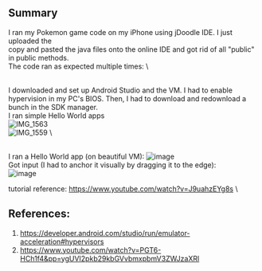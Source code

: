 ## Summary
I ran my Pokemon game code on my iPhone using jDoodle IDE. I just uploaded the \
copy and pasted the java files onto the online IDE and got rid of all "public" in public methods. \
The code ran as expected multiple times: \

\
I downloaded and set up Android Studio and the VM.
I had to enable hypervision in my PC's BIOS. Then, I had to download and redownload a bunch in the SDK manager. \
I ran simple Hello World apps \
![IMG_1563](https://github.com/user-attachments/assets/a43965e9-48b1-4612-b946-9021f7d7e39a) \
![IMG_1559](https://github.com/user-attachments/assets/e1e4c6e5-f7a6-40e3-a02e-f2fa1af84a7f) \

\
I ran a Hello World app (on beautiful VM):
![image](https://github.com/user-attachments/assets/b48a2365-4315-4bea-a04c-b80face7069c)
\
Got input (I had to anchor it visually by dragging it to the edge): \
![image](https://github.com/user-attachments/assets/d8b16012-f801-47f0-a10e-687abfcc66e9)



tutorial reference: https://www.youtube.com/watch?v=J9uahzEYg8s \


## References:
1. https://developer.android.com/studio/run/emulator-acceleration#hypervisors
2. https://www.youtube.com/watch?v=PGT6-HCh1f4&pp=ygUVI2pkb29kbGVvbmxpbmV3ZWJzaXRl 
